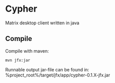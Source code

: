# Cypher
Matrix desktop client written in java

## Compile
Compile with maven:
```
mvn jfx:jar
```
Runnable output jar-file can be found in:
%project_root%/target/jfx/app/cypher-0.1.X-jfx.jar